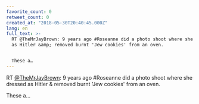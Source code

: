 ```yaml
---
favorite_count: 0
retweet_count: 0
created_at: "2018-05-30T20:40:45.000Z"
lang: en
full_text: >-
  RT @TheMrJayBrown: 9 years ago #Roseanne did a photo shoot where she dressed
  as Hitler &amp; removed burnt 'Jew cookies' from an oven.


  These a…
---
```


RT [@TheMrJayBrown](https://twitter.com/TheMrJayBrown): 9 years ago #Roseanne
did a photo shoot where she dressed as Hitler &amp; removed burnt 'Jew cookies'
from an oven.

These a…
